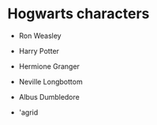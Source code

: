 # Hogwarts characters

- Ron Weasley

- Harry Potter

- Hermione Granger

- Neville Longbottom

- Albus Dumbledore

- 'agrid


